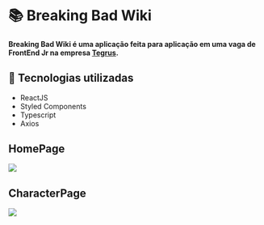 # :books: Breaking Bad Wiki

#### Breaking Bad Wiki é uma aplicação feita para aplicação em uma vaga de FrontEnd Jr na empresa [Tegrus](https://www.linkedin.com/company/tegrus-br/). 

## 🚀 Tecnologias utilizadas
- ReactJS
- Styled Components
- Typescript
- Axios

## HomePage 
<img src="https://user-images.githubusercontent.com/61033391/108613726-3b975800-73d3-11eb-9ce0-8e70cf386891.png"></img>

## CharacterPage
<img src="https://user-images.githubusercontent.com/61033391/108613727-3cc88500-73d3-11eb-87e0-929e77cab585.png"></img>
